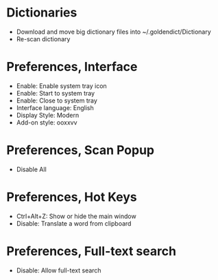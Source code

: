 Dictionaries
=============
 * Download and move big dictionary files into ~/.goldendict/Dictionary
 * Re-scan dictionary

Preferences, Interface
===========================
 * Enable: Enable system tray icon
 * Enable: Start to system tray
 * Enable: Close to system tray
 * Interface language: English
 * Display Style: Modern
 * Add-on style: ooxxvv

Preferences, Scan Popup
=============================
 * Disable All

Preferences, Hot Keys
========================
 * Ctrl+Alt+Z: Show or hide the main window
 * Disable: Translate a word from clipboard

Preferences, Full-text search
================================
 * Disable: Allow full-text search



